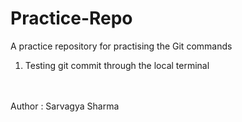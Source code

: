 # Practice-Repo
A practice repository for practising the Git commands
<br>
<ol>
<li>Testing git commit through the local terminal</li>
</ol>
<br>
<br>
Author : Sarvagya Sharma
